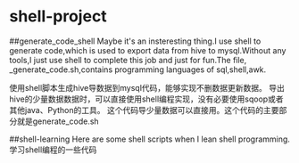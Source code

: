 # shell-project

##generate_code_shell
Maybe it's an insteresting thing.I use shell to generate code,which is used to export data from hive to mysql.Without any tools,I just use shell to complete this job and just for fun.The file, _generate_code.sh,contains programming languages of sql,shell,awk.


使用shell脚本生成hive导数据到mysql代码，能够实现不删数据更新数据。
导出hive的少量数据数据时，可以直接使用shell编程实现，没有必要使用sqoop或者其他java、Python的工具。
这个代码导少量数据可以直接用。这个代码的主要部分就是generate_code.sh

##shell-learning
Here are some shell scripts when I lean shell programming.
学习shell编程的一些代码
 
